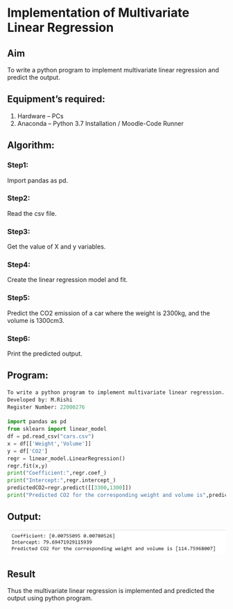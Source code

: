 # Implementation of Multivariate Linear Regression
## Aim
To write a python program to implement multivariate linear regression and predict the output.
## Equipment’s required:
1.	Hardware – PCs
2.	Anaconda – Python 3.7 Installation / Moodle-Code Runner
## Algorithm:
### Step1: 
Import pandas as pd.
### Step2: 
Read the csv file.
### Step3: 
Get the value of X and y variables.
### Step4: 
Create the linear regression model and fit.
### Step5: 
Predict the CO2 emission of a car where the weight is 2300kg, and the volume is 1300cm3.
### Step6: 
Print the predicted output.

## Program:
```python
To write a python program to implement multivariate linear regression.
Developed by: M.Rishi
Register Number: 22000276

import pandas as pd
from sklearn import linear_model
df = pd.read_csv("cars.csv")
x = df[['Weight','Volume']]
y = df['CO2']
regr = linear_model.LinearRegression()
regr.fit(x,y)
print("Coefficient:",regr.coef_)
print("Intercept:",regr.intercept_)
predictedCO2=regr.predict([[3300,1300]])
print("Predicted CO2 for the corresponding weight and volume is",predictedCO2)

```
## Output:
![OUTPUT](/output69.png)


## Result
Thus the multivariate linear regression is implemented and predicted the output using python program.
